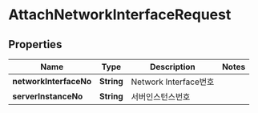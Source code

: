 
# AttachNetworkInterfaceRequest

## Properties
Name | Type | Description | Notes
------------ | ------------- | ------------- | -------------
**networkInterfaceNo** | **String** | Network Interface번호 | 
**serverInstanceNo** | **String** | 서버인스턴스번호 | 



